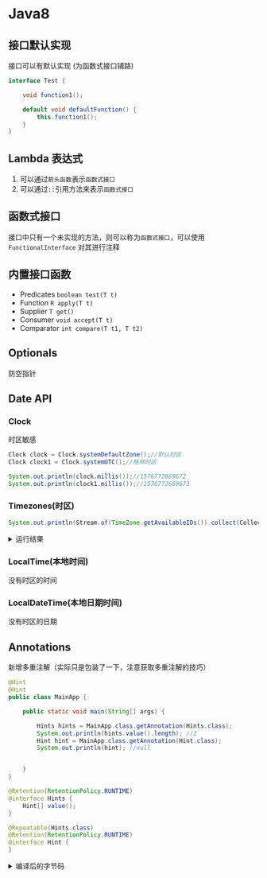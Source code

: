# Java8

## 接口默认实现

接口可以有默认实现 (为函数式接口铺路)

```java
interface Test {

    void function1();

    default void defaultFunction() {
        this.function1();
    }
}
```

## Lambda 表达式

1. 可以通过`箭头函数`表示`函数式接口`
2. 可以通过`::`引用方法来表示`函数式接口`

## 函数式接口

接口中只有一个未实现的方法，则可以称为`函数式接口`，可以使用 `FunctionalInterface` 对其进行注释

## 内置接口函数

- Predicates `boolean test(T t)`
- Function `R apply(T t)`
- Supplier `T get()`
- Consumer `void accept(T t)`
- Comparator `int compare(T t1, T t2)`

## Optionals

防空指针

## Date API

### Clock

时区敏感

```java
Clock clock = Clock.systemDefaultZone();//默认时区
Clock clock1 = Clock.systemUTC();//格林时区

System.out.println(clock.millis());//1576772669672
System.out.println(clock1.millis());//1576772669673
```

### Timezones(时区)

```java
System.out.println(Stream.of(TimeZone.getAvailableIDs()).collect(Collectors.joining(",")));
```

<details>
  <summary>运行结果</summary>
  Africa/Abidjan,Africa/Accra,Africa/Addis_Ababa,Africa/Algiers,Africa/Asmara,Africa/Asmera,Africa/Bamako,Africa/Bangui,Africa/Banjul,Africa/Bissau,Africa/Blantyre,Africa/Brazzaville,Africa/Bujumbura,Africa/Cairo,Africa/Casablanca,Africa/Ceuta,Africa/Conakry,Africa/Dakar,Africa/Dar_es_Salaam,Africa/Djibouti,Africa/Douala,Africa/El_Aaiun,Africa/Freetown,Africa/Gaborone,Africa/Harare,Africa/Johannesburg,Africa/Juba,Africa/Kampala,Africa/Khartoum,Africa/Kigali,Africa/Kinshasa,Africa/Lagos,Africa/Libreville,Africa/Lome,Africa/Luanda,Africa/Lubumbashi,Africa/Lusaka,Africa/Malabo,Africa/Maputo,Africa/Maseru,Africa/Mbabane,Africa/Mogadishu,Africa/Monrovia,Africa/Nairobi,Africa/Ndjamena,Africa/Niamey,Africa/Nouakchott,Africa/Ouagadougou,Africa/Porto-Novo,Africa/Sao_Tome,Africa/Timbuktu,Africa/Tripoli,Africa/Tunis,Africa/Windhoek,America/Adak,America/Anchorage,America/Anguilla,America/Antigua,America/Araguaina,America/Argentina/Buenos_Aires,America/Argentina/Catamarca,America/Argentina/ComodRivadavia,America/Argentina/Cordoba,America/Argentina/Jujuy,America/Argentina/La_Rioja,America/Argentina/Mendoza,America/Argentina/Rio_Gallegos,America/Argentina/Salta,America/Argentina/San_Juan,America/Argentina/San_Luis,America/Argentina/Tucuman,America/Argentina/Ushuaia,America/Aruba,America/Asuncion,America/Atikokan,America/Atka,America/Bahia,America/Bahia_Banderas,America/Barbados,America/Belem,America/Belize,America/Blanc-Sablon,America/Boa_Vista,America/Bogota,America/Boise,America/Buenos_Aires,America/Cambridge_Bay,America/Campo_Grande,America/Cancun,America/Caracas,America/Catamarca,America/Cayenne,America/Cayman,America/Chicago,America/Chihuahua,America/Coral_Harbour,America/Cordoba,America/Costa_Rica,America/Creston,America/Cuiaba,America/Curacao,America/Danmarkshavn,America/Dawson,America/Dawson_Creek,America/Denver,America/Detroit,America/Dominica,America/Edmonton,America/Eirunepe,America/El_Salvador,America/Ensenada,America/Fort_Nelson,America/Fort_Wayne,America/Fortaleza,America/Glace_Bay,America/Godthab,America/Goose_Bay,America/Grand_Turk,America/Grenada,America/Guadeloupe,America/Guatemala,America/Guayaquil,America/Guyana,America/Halifax,America/Havana,America/Hermosillo,America/Indiana/Indianapolis,America/Indiana/Knox,America/Indiana/Marengo,America/Indiana/Petersburg,America/Indiana/Tell_City,America/Indiana/Vevay,America/Indiana/Vincennes,America/Indiana/Winamac,America/Indianapolis,America/Inuvik,America/Iqaluit,America/Jamaica,America/Jujuy,America/Juneau,America/Kentucky/Louisville,America/Kentucky/Monticello,America/Knox_IN,America/Kralendijk,America/La_Paz,America/Lima,America/Los_Angeles,America/Louisville,America/Lower_Princes,America/Maceio,America/Managua,America/Manaus,America/Marigot,America/Martinique,America/Matamoros,America/Mazatlan,America/Mendoza,America/Menominee,America/Merida,America/Metlakatla,America/Mexico_City,America/Miquelon,America/Moncton,America/Monterrey,America/Montevideo,America/Montreal,America/Montserrat,America/Nassau,America/New_York,America/Nipigon,America/Nome,America/Noronha,America/North_Dakota/Beulah,America/North_Dakota/Center,America/North_Dakota/New_Salem,America/Ojinaga,America/Panama,America/Pangnirtung,America/Paramaribo,America/Phoenix,America/Port-au-Prince,America/Port_of_Spain,America/Porto_Acre,America/Porto_Velho,America/Puerto_Rico,America/Punta_Arenas,America/Rainy_River,America/Rankin_Inlet,America/Recife,America/Regina,America/Resolute,America/Rio_Branco,America/Rosario,America/Santa_Isabel,America/Santarem,America/Santiago,America/Santo_Domingo,America/Sao_Paulo,America/Scoresbysund,America/Shiprock,America/Sitka,America/St_Barthelemy,America/St_Johns,America/St_Kitts,America/St_Lucia,America/St_Thomas,America/St_Vincent,America/Swift_Current,America/Tegucigalpa,America/Thule,America/Thunder_Bay,America/Tijuana,America/Toronto,America/Tortola,America/Vancouver,America/Virgin,America/Whitehorse,America/Winnipeg,America/Yakutat,America/Yellowknife,Antarctica/Casey,Antarctica/Davis,Antarctica/DumontDUrville,Antarctica/Macquarie,Antarctica/Mawson,Antarctica/McMurdo,Antarctica/Palmer,Antarctica/Rothera,Antarctica/South_Pole,Antarctica/Syowa,Antarctica/Troll,Antarctica/Vostok,Arctic/Longyearbyen,Asia/Aden,Asia/Almaty,Asia/Amman,Asia/Anadyr,Asia/Aqtau,Asia/Aqtobe,Asia/Ashgabat,Asia/Ashkhabad,Asia/Atyrau,Asia/Baghdad,Asia/Bahrain,Asia/Baku,Asia/Bangkok,Asia/Barnaul,Asia/Beirut,Asia/Bishkek,Asia/Brunei,Asia/Calcutta,Asia/Chita,Asia/Choibalsan,Asia/Chongqing,Asia/Chungking,Asia/Colombo,Asia/Dacca,Asia/Damascus,Asia/Dhaka,Asia/Dili,Asia/Dubai,Asia/Dushanbe,Asia/Famagusta,Asia/Gaza,Asia/Harbin,Asia/Hebron,Asia/Ho_Chi_Minh,Asia/Hong_Kong,Asia/Hovd,Asia/Irkutsk,Asia/Istanbul,Asia/Jakarta,Asia/Jayapura,Asia/Jerusalem,Asia/Kabul,Asia/Kamchatka,Asia/Karachi,Asia/Kashgar,Asia/Kathmandu,Asia/Katmandu,Asia/Khandyga,Asia/Kolkata,Asia/Krasnoyarsk,Asia/Kuala_Lumpur,Asia/Kuching,Asia/Kuwait,Asia/Macao,Asia/Macau,Asia/Magadan,Asia/Makassar,Asia/Manila,Asia/Muscat,Asia/Nicosia,Asia/Novokuznetsk,Asia/Novosibirsk,Asia/Omsk,Asia/Oral,Asia/Phnom_Penh,Asia/Pontianak,Asia/Pyongyang,Asia/Qatar,Asia/Qyzylorda,Asia/Rangoon,Asia/Riyadh,Asia/Saigon,Asia/Sakhalin,Asia/Samarkand,Asia/Seoul,Asia/Shanghai,Asia/Singapore,Asia/Srednekolymsk,Asia/Taipei,Asia/Tashkent,Asia/Tbilisi,Asia/Tehran,Asia/Tel_Aviv,Asia/Thimbu,Asia/Thimphu,Asia/Tokyo,Asia/Tomsk,Asia/Ujung_Pandang,Asia/Ulaanbaatar,Asia/Ulan_Bator,Asia/Urumqi,Asia/Ust-Nera,Asia/Vientiane,Asia/Vladivostok,Asia/Yakutsk,Asia/Yangon,Asia/Yekaterinburg,Asia/Yerevan,Atlantic/Azores,Atlantic/Bermuda,Atlantic/Canary,Atlantic/Cape_Verde,Atlantic/Faeroe,Atlantic/Faroe,Atlantic/Jan_Mayen,Atlantic/Madeira,Atlantic/Reykjavik,Atlantic/South_Georgia,Atlantic/St_Helena,Atlantic/Stanley,Australia/ACT,Australia/Adelaide,Australia/Brisbane,Australia/Broken_Hill,Australia/Canberra,Australia/Currie,Australia/Darwin,Australia/Eucla,Australia/Hobart,Australia/LHI,Australia/Lindeman,Australia/Lord_Howe,Australia/Melbourne,Australia/NSW,Australia/North,Australia/Perth,Australia/Queensland,Australia/South,Australia/Sydney,Australia/Tasmania,Australia/Victoria,Australia/West,Australia/Yancowinna,Brazil/Acre,Brazil/DeNoronha,Brazil/East,Brazil/West,CET,CST6CDT,Canada/Atlantic,Canada/Central,Canada/Eastern,Canada/Mountain,Canada/Newfoundland,Canada/Pacific,Canada/Saskatchewan,Canada/Yukon,Chile/Continental,Chile/EasterIsland,Cuba,EET,EST5EDT,Egypt,Eire,Etc/GMT,Etc/GMT+0,Etc/GMT+1,Etc/GMT+10,Etc/GMT+11,Etc/GMT+12,Etc/GMT+2,Etc/GMT+3,Etc/GMT+4,Etc/GMT+5,Etc/GMT+6,Etc/GMT+7,Etc/GMT+8,Etc/GMT+9,Etc/GMT-0,Etc/GMT-1,Etc/GMT-10,Etc/GMT-11,Etc/GMT-12,Etc/GMT-13,Etc/GMT-14,Etc/GMT-2,Etc/GMT-3,Etc/GMT-4,Etc/GMT-5,Etc/GMT-6,Etc/GMT-7,Etc/GMT-8,Etc/GMT-9,Etc/GMT0,Etc/Greenwich,Etc/UCT,Etc/UTC,Etc/Universal,Etc/Zulu,Europe/Amsterdam,Europe/Andorra,Europe/Astrakhan,Europe/Athens,Europe/Belfast,Europe/Belgrade,Europe/Berlin,Europe/Bratislava,Europe/Brussels,Europe/Bucharest,Europe/Budapest,Europe/Busingen,Europe/Chisinau,Europe/Copenhagen,Europe/Dublin,Europe/Gibraltar,Europe/Guernsey,Europe/Helsinki,Europe/Isle_of_Man,Europe/Istanbul,Europe/Jersey,Europe/Kaliningrad,Europe/Kiev,Europe/Kirov,Europe/Lisbon,Europe/Ljubljana,Europe/London,Europe/Luxembourg,Europe/Madrid,Europe/Malta,Europe/Mariehamn,Europe/Minsk,Europe/Monaco,Europe/Moscow,Europe/Nicosia,Europe/Oslo,Europe/Paris,Europe/Podgorica,Europe/Prague,Europe/Riga,Europe/Rome,Europe/Samara,Europe/San_Marino,Europe/Sarajevo,Europe/Saratov,Europe/Simferopol,Europe/Skopje,Europe/Sofia,Europe/Stockholm,Europe/Tallinn,Europe/Tirane,Europe/Tiraspol,Europe/Ulyanovsk,Europe/Uzhgorod,Europe/Vaduz,Europe/Vatican,Europe/Vienna,Europe/Vilnius,Europe/Volgograd,Europe/Warsaw,Europe/Zagreb,Europe/Zaporozhye,Europe/Zurich,GB,GB-Eire,GMT,GMT0,Greenwich,Hongkong,Iceland,Indian/Antananarivo,Indian/Chagos,Indian/Christmas,Indian/Cocos,Indian/Comoro,Indian/Kerguelen,Indian/Mahe,Indian/Maldives,Indian/Mauritius,Indian/Mayotte,Indian/Reunion,Iran,Israel,Jamaica,Japan,Kwajalein,Libya,MET,MST7MDT,Mexico/BajaNorte,Mexico/BajaSur,Mexico/General,NZ,NZ-CHAT,Navajo,PRC,PST8PDT,Pacific/Apia,Pacific/Auckland,Pacific/Bougainville,Pacific/Chatham,Pacific/Chuuk,Pacific/Easter,Pacific/Efate,Pacific/Enderbury,Pacific/Fakaofo,Pacific/Fiji,Pacific/Funafuti,Pacific/Galapagos,Pacific/Gambier,Pacific/Guadalcanal,Pacific/Guam,Pacific/Honolulu,Pacific/Johnston,Pacific/Kiritimati,Pacific/Kosrae,Pacific/Kwajalein,Pacific/Majuro,Pacific/Marquesas,Pacific/Midway,Pacific/Nauru,Pacific/Niue,Pacific/Norfolk,Pacific/Noumea,Pacific/Pago_Pago,Pacific/Palau,Pacific/Pitcairn,Pacific/Pohnpei,Pacific/Ponape,Pacific/Port_Moresby,Pacific/Rarotonga,Pacific/Saipan,Pacific/Samoa,Pacific/Tahiti,Pacific/Tarawa,Pacific/Tongatapu,Pacific/Truk,Pacific/Wake,Pacific/Wallis,Pacific/Yap,Poland,Portugal,ROK,Singapore,SystemV/AST4,SystemV/AST4ADT,SystemV/CST6,SystemV/CST6CDT,SystemV/EST5,SystemV/EST5EDT,SystemV/HST10,SystemV/MST7,SystemV/MST7MDT,SystemV/PST8,SystemV/PST8PDT,SystemV/YST9,SystemV/YST9YDT,Turkey,UCT,US/Alaska,US/Aleutian,US/Arizona,US/Central,US/East-Indiana,US/Eastern,US/Hawaii,US/Indiana-Starke,US/Michigan,US/Mountain,US/Pacific,US/Pacific-New,US/Samoa,UTC,Universal,W-SU,WET,Zulu,EST,HST,MST,ACT,AET,AGT,ART,AST,BET,BST,CAT,CNT,CST,CTT,EAT,ECT,IET,IST,JST,MIT,NET,NST,PLT,PNT,PRT,PST,SST,VST
</details>

### LocalTime(本地时间)

没有时区的时间

### LocalDateTime(本地日期时间)

没有时区的日期

## Annotations

新增多重注解（实际只是包装了一下，注意获取多重注解的技巧）

```java
@Hint
@Hint
public class MainApp {

    public static void main(String[] args) {

        Hints hints = MainApp.class.getAnnotation(Hints.class);
        System.out.println(hints.value().length); //2
        Hint hint = MainApp.class.getAnnotation(Hint.class);
        System.out.println(hint); //null


    }
}

@Retention(RetentionPolicy.RUNTIME)
@interface Hints {
    Hint[] value();
}

@Repeatable(Hints.class)
@Retention(RetentionPolicy.RUNTIME)
@interface Hint {
}
```

<details>
<summary>编译后的字节码</summary>

```java
@Hints({@Hint, @Hint})
public class MainApp {

    public MainApp() {
    }

    public static void main(String[] args) {
        Hints hints = (Hints)MainApp.class.getAnnotation(Hints.class);
        System.out.println(hints.value().length);
        Hint hint = (Hint)MainApp.class.getAnnotation(Hint.class);
        System.out.println(hint);
    }

}
```

</details>
